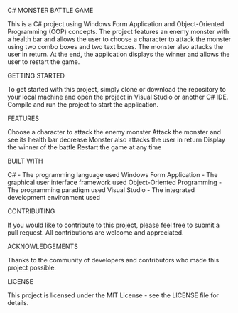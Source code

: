 C# MONSTER BATTLE GAME

This is a C# project using Windows Form Application and Object-Oriented Programming (OOP) concepts. The project features an enemy monster with a health bar and allows the user to choose a character to attack the monster using two combo boxes and two text boxes. The monster also attacks the user in return. At the end, the application displays the winner and allows the user to restart the game.

GETTING STARTED

To get started with this project, simply clone or download the repository to your local machine and open the project in Visual Studio or another C# IDE. Compile and run the project to start the application.

FEATURES

Choose a character to attack the enemy monster
Attack the monster and see its health bar decrease
Monster also attacks the user in return
Display the winner of the battle
Restart the game at any time

BUILT WITH

C# - The programming language used
Windows Form Application - The graphical user interface framework used
Object-Oriented Programming - The programming paradigm used
Visual Studio - The integrated development environment used

CONTRIBUTING

If you would like to contribute to this project, please feel free to submit a pull request. All contributions are welcome and appreciated.

ACKNOWLEDGEMENTS

Thanks to the community of developers and contributors who made this project possible.

LICENSE

This project is licensed under the MIT License - see the LICENSE file for details.
